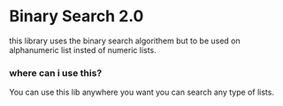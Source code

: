 # Binary Search 2.0

this library uses the binary search algorithem but to be used on alphanumeric list insted of numeric lists.

### where can i use this?

You can use this lib anywhere you want you can search any type of lists.
